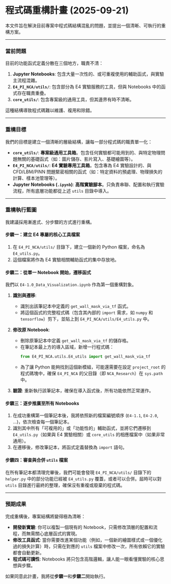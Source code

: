 # 程式碼重構計畫 (2025-09-21)

本文件旨在解決目前專案中程式碼結構混亂的問題，並提出一個清晰、可執行的重構方案。

---

### 當前問題

目前的功能函式定義分散在三個地方，職責不清：
1.  **Jupyter Notebooks**: 包含大量一次性的、或可重複使用的輔助函式，與實驗主流程混雜。
2.  **`E4_PI_NCA/utils/`**: 包含部分為 E4 實驗服務的工具，但與 Notebooks 中的函式存在職責重疊。
3.  **`core_utils/`**: 包含專案級的通用工具，但其邊界有時不清晰。

這種結構導致程式碼難以維護、複用和除錯。

---

### 重構目標

我們的目標是建立一個清晰的層級結構，讓每一部分程式碼的職責單一化：

- **`core_utils/`**: **專案級通用工具箱**。包含任何實驗都可能用到的、與特定物理問題無關的基礎函式（如：圖片儲存、影片寫入、基礎繪圖等）。
- **`E4_PI_NCA/utils/`**: **E4 實驗專用工具箱**。包含專為 E4 實驗設計的、與 CFD/LBM/PINN 問題緊密相關的函式（如：特定資料的預處理、物理損失的計算、樣本池管理等）。
- **Jupyter Notebooks (`.ipynb`)**: **高階實驗腳本**。只負責串聯、配置和執行實驗流程，所有底層功能都從上述 `utils` 目錄中導入。

---

### 重構執行藍圖

我建議採用漸進式、分步驟的方式進行重構。

#### 步驟一：建立 E4 專屬的核心工具檔案

1.  在 `E4_PI_NCA/utils/` 目錄下，建立一個新的 Python 檔案，命名為 `E4_utils.py`。
2.  這個檔案將作為 E4 實驗相關輔助函式的集中存放地。

#### 步驟二：從單一 Notebook 開始，遷移函式

我們以 `E4-1.0_Data_Visualization.ipynb` 作為第一個重構對象。

1.  **識別與遷移**: 
    *   識別出該筆記本中定義的 `get_wall_mask_via_tf` 函式。
    *   將這個函式的完整程式碼（包含其內部的 `import` 需求，如 `numpy` 和 `tensorflow`）剪下，並貼上到 `E4_PI_NCA/utils/E4_utils.py` 中。

2.  **修改原 Notebook**: 
    *   刪除原筆記本中定義 `get_wall_mask_via_tf` 的儲存格。
    *   在筆記本最上方的導入區域，新增一行程式碼：
        ```python
        from E4_PI_NCA.utils.E4_utils import get_wall_mask_via_tf
        ```
    *   為了讓 Python 能夠找到這個新模組，可能還需要在設定 `project_root` 的程式碼塊中，確保 `E4_PI_NCA` 的父目錄（即 `NCA_Research`）在 `sys.path` 中。

3.  **驗證**: 重新執行該筆記本，確保在導入函式後，所有功能依然正常運作。

#### 步驟三：逐步推廣至所有 Notebooks

1.  在成功重構第一個筆記本後，我將依照新的檔案編號順序 (`E4-1.1`, `E4-2.0`, ...)，依次檢查每一個筆記本。
2.  識別其中所有「可複用的」或「功能性的」輔助函式，並將它們遷移到 `E4_utils.py`（如果與 E4 實驗相關）或 `core_utils` 的相應檔案中（如果非常通用）。
3.  在遷移後，修改筆記本，將函式定義替換為 `import` 語句。

#### 步驟四：審查與合併 `utils` 檔案

在所有筆記本都清理完畢後，我們可能會發現 `E4_PI_NCA/utils/` 目錄下的 `helper.py` 中的部分功能已經被 `E4_utils.py` 覆蓋，或者可以合併。屆時可以對 `utils` 目錄進行最終的整理，確保沒有重複或廢棄的程式碼。

---

### 預期成果

完成重構後，專案結構將變得極為清晰：
- **開發新實驗**: 你可以複製一個現有的 Notebook，只需修改頂層的配置和流程，而無需關心底層函式的實現。
- **修改工具函式**: 當你需要改進某個功能（例如，一個新的繪圖樣式或一個優化過的損失計算）時，只需在對應的 `utils` 檔案中修改一次，所有依賴它的實驗都會自動更新。
- **程式碼可讀性**: Notebooks 將只包含高階邏輯，讓人能一眼看懂實驗的核心思想與步驟。

如果同意此計畫，我將從**步驟一**和**步驟二**開始執行。
